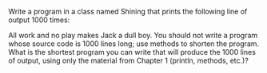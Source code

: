 Write a program in a class named Shining that prints the following line of output 1000 times:

All work and no play makes Jack a dull boy.
You should not write a program whose source code is 1000 lines long; use methods to shorten the program. What is the shortest program you can write that will produce the 1000 lines of output, using only the material from Chapter 1 (println, methods, etc.)?